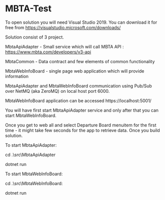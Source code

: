 # MBTA-Test

To open solution you will need Visual Studio 2019.
You can download it for free from https://visualstudio.microsoft.com/downloads/

Solution consist of 3 project.

MbtaApiAdapter - Small service which will call MBTA API : https://www.mbta.com/developers/v3-api

MbtaCommon - Data contract and few elements of common functionality

MbtaWebInfoBoard - single page web application which will provide information

MbtaApiAdapter and MbtaWebInfoBoard communication using Pub/Sub over NetMQ (aka ZeroMQ) on local host port 6000.

MbtaWebInfoBoard application can be accessed https://localhost:5001/

You will have first start MbtaApiAdapter service and only after that you can start MbtaWebInfoBoard.

Once you get to web all and select Departure Board menuitem for the first time - it might take few seconds for the app to retrieve data.
Once you build solution.


To start MbtaApiAdapter:

cd .\src\MbtaApiAdapter

dotnet run



To start MbtaWebInfoBoard:

cd .\src\MbtaWebInfoBoard:

dotnet run

